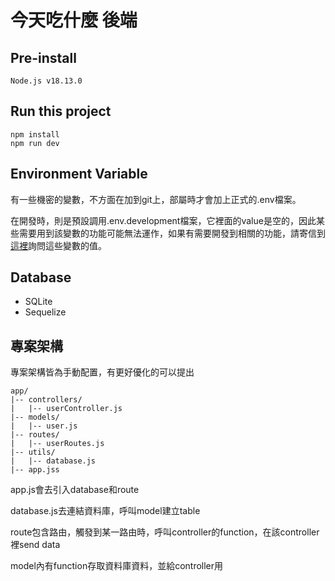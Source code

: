 # 今天吃什麼 後端

## Pre-install
```
Node.js v18.13.0
```

## Run this project

```
npm install
npm run dev
```

## Environment Variable
有一些機密的變數，不方面在加到git上，部屬時才會加上正式的.env檔案。

在開發時，則是預設調用.env.development檔案，它裡面的value是空的，因此某些需要用到該變數的功能可能無法運作，如果有需要開發到相關的功能，請寄信到[這裡](vigor01695@gmail.com)詢問這些變數的值。

## Database
- SQLite 
- Sequelize

## 專案架構
專案架構皆為手動配置，有更好優化的可以提出
```
app/
|-- controllers/
|   |-- userController.js
|-- models/
|   |-- user.js
|-- routes/
|   |-- userRoutes.js
|-- utils/
|   |-- database.js
|-- app.jss
```
app.js會去引入database和route

database.js去連結資料庫，呼叫model建立table

route包含路由，觸發到某一路由時，呼叫controller的function，在該controller裡send data

model內有function存取資料庫資料，並給controller用 